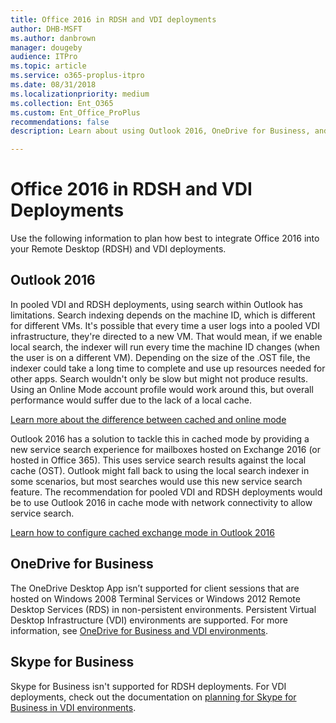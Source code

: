 ```yaml
---
title: Office 2016 in RDSH and VDI deployments
author: DHB-MSFT
ms.author: danbrown
manager: dougeby
audience: ITPro
ms.topic: article
ms.service: o365-proplus-itpro
ms.date: 08/31/2018
ms.localizationpriority: medium
ms.collection: Ent_O365
ms.custom: Ent_Office_ProPlus
recommendations: false
description: Learn about using Outlook 2016, OneDrive for Business, and Skype for Business in RDSH and VDI deployments

---
```

# Office 2016 in RDSH and VDI Deployments

Use the following information to plan how best to integrate Office 2016 into your Remote Desktop (RDSH) and VDI deployments.

## Outlook 2016
In pooled VDI and RDSH deployments, using search within Outlook has limitations. Search indexing depends on the machine ID, which is different for different VMs. It's possible that every time a user logs into a pooled VDI infrastructure, they're directed to a new VM. That would mean, if we enable local search, the indexer will run every time the machine ID changes (when the user is on a different VM). Depending on the size of the .OST file, the indexer could take a long time to complete and use up resources needed for other apps. Search wouldn't only be slow but might not produce results. Using an Online Mode account profile would work around this, but overall performance would suffer due to the lack of a local cache. 

[Learn more about the difference between cached and online mode](/exchange/outlook/cached-exchange-mode)

Outlook 2016 has a solution to tackle this in cached mode by providing a new service search experience for mailboxes hosted on Exchange 2016 (or hosted in Office 365). This uses service search results against the local cache (OST). Outlook might fall back to using the local search indexer in some scenarios, but most searches would use this new service search feature. The recommendation for pooled VDI and RDSH deployments would be to use Outlook 2016 in cache mode with network connectivity to allow service search.

[Learn how to configure cached exchange mode in Outlook 2016](/exchange/outlook/cached-exchange-mode)

## OneDrive for Business
The OneDrive Desktop App isn’t supported for client sessions that are hosted on Windows 2008 Terminal Services or Windows 2012 Remote Desktop Services (RDS) in non-persistent environments. Persistent Virtual Desktop Infrastructure (VDI) environments are supported. For more information, see [OneDrive for Business and VDI environments](/onedrive/sync-vdi-support).

## Skype for Business
Skype for Business isn't supported for RDSH deployments. For VDI deployments, check out the documentation on [planning for Skype for Business in VDI environments](/skypeforbusiness/plan-your-deployment/clients-and-devices/vdi-environments).
